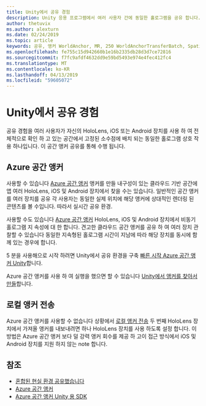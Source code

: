 ```yaml
---
title: Unity에서 공유 경험
description: Unity 응용 프로그램에서 여러 사용자 간에 동일한 홀로그램을 공유 합니다.
author: thetuvix
ms.author: alexturn
ms.date: 02/24/2019
ms.topic: article
keywords: 공유, 앵커 WorldAnchor, MR, 250 WorldAnchorTransferBatch, SpatialPerception, Azure, Azure 공간 앵커, ASA 공유
ms.openlocfilehash: fe755c15d942660b1e16b2335db28d3d7ce72816
ms.sourcegitcommit: f7fc9afdf4632dd9e59bd5493e974e4fec412fc4
ms.translationtype: MT
ms.contentlocale: ko-KR
ms.lasthandoff: 04/13/2019
ms.locfileid: "59605072"
---
```

# <a name="shared-experiences-in-unity"></a>Unity에서 공유 경험

공유 경험을 여러 사용자가 자신의 HoloLens, iOS 또는 Android 장치를 사용 하 여 전체적으로 확인 하 고 있는 공간에서 고정된 소수점에 배치 되는 동일한 홀로그램 상호 작용 하나입니다. 이 공간 앵커 공유를 통해 수행 됩니다.

## <a name="azure-spatial-anchors"></a>Azure 공간 앵커

사용할 수 있습니다 <a href="https://docs.microsoft.com/azure/spatial-anchors/overview" target="_blank">Azure 공간 앵커</a> 앵커를 만들 내구성이 있는 클라우드 기반 공간에 앱 여러 HoloLens, iOS 및 Android 장치에서 찾을 수는 있습니다.  일반적인 공간 앵커를 여러 장치를 공유 각 사용자는 동일한 실제 위치에 해당 앵커에 상대적인 렌더링 된 콘텐츠를 볼 수입니다.  따라서 실시간 공유 환경.

사용할 수도 있습니다 <a href="https://docs.microsoft.com/azure/spatial-anchors/overview" target="_blank">Azure 공간 앵커</a> HoloLens, iOS 및 Android 장치에서 비동기 홀로그램 지 속성에 대 한 합니다.  견고한 클라우드 공간 앵커를 공유 하 여 여러 장치 관찰할 수 있습니다 동일한 지속형된 홀로그램 시간이 지남에 따라 해당 장치를 동시에 함께 있는 경우에 합니다.

5 분을 사용해으로 시작 하려면 Unity에서 공유 환경을 구축 <a href="https://docs.microsoft.com/azure/spatial-anchors/unity-overview" target="_blank">빠른 시작 Azure 공간 앵커 Unity</a>합니다.

Azure 공간 앵커를 사용 하 여 실행을 했으면 할 수 있습니다 <a href="https://docs.microsoft.com/azure/spatial-anchors/concepts/create-locate-anchors-unity" target="_blank">Unity에서 앵커를 찾아서 만들</a>합니다.

## <a name="local-anchor-transfers"></a>로컬 앵커 전송

Azure 공간 앵커를 사용할 수 없습니다 상황에서 [로컬 앵커 전송](local-anchor-transfers-in-unity.md) 두 번째 HoloLens 장치에서 가져올 앵커를 내보내려면 하나 HoloLens 장치를 사용 하도록 설정 합니다.  이 방법은 Azure 공간 앵커 보다 덜 강력 앵커 회수를 제공 하 고이 접근 방식에서 iOS 및 Android 장치를 지원 하지 않는 note 합니다.

## <a name="see-also"></a>참조
* [혼합된 현실 환경 공유했습니다](shared-experiences-in-mixed-reality.md)
* <a href="https://docs.microsoft.com/azure/spatial-anchors" target="_blank">Azure 공간 앵커</a>
* <a href="https://docs.microsoft.com/dotnet/api/Microsoft.Azure.SpatialAnchors" target="_blank">Azure 공간 앵커 Unity 용 SDK</a>